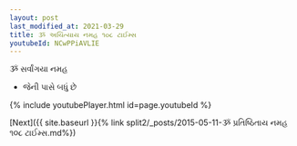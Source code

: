 ```yaml
---
layout: post
last_modified_at: 2021-03-29
title: ૐ અચિંત્યાય નમહ ૧૦૮ ટાઈમ્સ
youtubeId: NCwPPiAVLIE
---
```

 
 
 ૐ સર્વાંગયા નમહ  
 
 -  જેની પાસે બધું છે 
 
  
 
  
 
 
 
 
 
 


{% include youtubePlayer.html id=page.youtubeId %}
 
[Next]({{ site.baseurl }}{% link  split2/_posts/2015-05-11-ૐ પ્રતિષ્ઠિતાય નમહ ૧૦૮ ટાઈમ્સ.md%})
 
